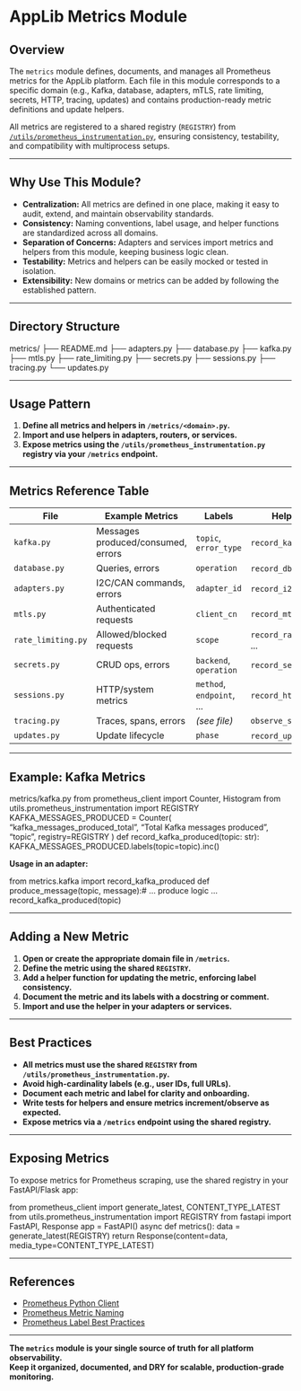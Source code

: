 # AppLib Metrics Module

## Overview

The `metrics` module defines, documents, and manages all Prometheus metrics for the AppLib platform. Each file in this module corresponds to a specific domain (e.g., Kafka, database, adapters, mTLS, rate limiting, secrets, HTTP, tracing, updates) and contains production-ready metric definitions and update helpers.

All metrics are registered to a shared registry (`REGISTRY`) from [`/utils/prometheus_instrumentation.py`](../utils/prometheus_instrumentation.py), ensuring consistency, testability, and compatibility with multiprocess setups.

---

## Why Use This Module?

- **Centralization:** All metrics are defined in one place, making it easy to audit, extend, and maintain observability standards.
- **Consistency:** Naming conventions, label usage, and helper functions are standardized across all domains.
- **Separation of Concerns:** Adapters and services import metrics and helpers from this module, keeping business logic clean.
- **Testability:** Metrics and helpers can be easily mocked or tested in isolation.
- **Extensibility:** New domains or metrics can be added by following the established pattern.

---

## Directory Structure

metrics/
├── README.md
├── adapters.py
├── database.py
├── kafka.py
├── mtls.py
├── rate_limiting.py
├── secrets.py
├── sessions.py
├── tracing.py
└── updates.py


---

## Usage Pattern

1. **Define all metrics and helpers in `/metrics/<domain>.py`.**
2. **Import and use helpers in adapters, routers, or services.**
3. **Expose metrics using the `/utils/prometheus_instrumentation.py` registry via your `/metrics` endpoint.**

---

## Metrics Reference Table

| File              | Example Metrics                       | Labels                        | Helper Functions                |
|-------------------|---------------------------------------|-------------------------------|----------------------------------|
| `kafka.py`        | Messages produced/consumed, errors    | `topic`, `error_type`         | `record_kafka_produced`, ...     |
| `database.py`     | Queries, errors                       | `operation`                   | `record_db_query`, ...           |
| `adapters.py`     | I2C/CAN commands, errors              | `adapter_id`                  | `record_i2c_command`, ...        |
| `mtls.py`         | Authenticated requests                | `client_cn`                   | `record_mtls_request`            |
| `rate_limiting.py`| Allowed/blocked requests              | `scope`                       | `record_rate_limit_allowed`, ... |
| `secrets.py`      | CRUD ops, errors                      | `backend`, `operation`        | `record_secret_created`, ...     |
| `sessions.py`     | HTTP/system metrics                   | `method`, `endpoint`, ...     | `record_http_request`, ...       |
| `tracing.py`      | Traces, spans, errors                 | *(see file)*                  | `observe_span_duration`          |
| `updates.py`      | Update lifecycle                      | `phase`                       | `record_update_started`, ...     |

---

## Example: Kafka Metrics

metrics/kafka.py
from prometheus_client import Counter, Histogram
from utils.prometheus_instrumentation import REGISTRY
KAFKA_MESSAGES_PRODUCED = Counter(
  “kafka_messages_produced_total”,
  “Total Kafka messages produced”,
  “topic”,
  registry=REGISTRY
  )
def record_kafka_produced(topic: str):
  KAFKA_MESSAGES_PRODUCED.labels(topic=topic).inc()


**Usage in an adapter:**

from metrics.kafka import record_kafka_produced
def produce_message(topic, message):# … produce logic … record_kafka_produced(topic)


---

## Adding a New Metric

1. **Open or create the appropriate domain file in `/metrics`.**
2. **Define the metric using the shared `REGISTRY`.**
3. **Add a helper function for updating the metric, enforcing label consistency.**
4. **Document the metric and its labels with a docstring or comment.**
5. **Import and use the helper in your adapters or services.**

---

## Best Practices

- **All metrics must use the shared `REGISTRY` from `/utils/prometheus_instrumentation.py`.**
- **Avoid high-cardinality labels (e.g., user IDs, full URLs).**
- **Document each metric and label for clarity and onboarding.**
- **Write tests for helpers and ensure metrics increment/observe as expected.**
- **Expose metrics via a `/metrics` endpoint using the shared registry.**

---

## Exposing Metrics

To expose metrics for Prometheus scraping, use the shared registry in your FastAPI/Flask app:

from prometheus_client import generate_latest, CONTENT_TYPE_LATEST
from utils.prometheus_instrumentation import REGISTRY
from fastapi import FastAPI, Response
app = FastAPI()
async def metrics():
  data = generate_latest(REGISTRY)
  return Response(content=data, media_type=CONTENT_TYPE_LATEST)


---

## References

- [Prometheus Python Client](https://github.com/prometheus/client_python)
- [Prometheus Metric Naming](https://prometheus.io/docs/practices/naming/)
- [Prometheus Label Best Practices](https://prometheus.io/docs/practices/instrumentation/#use-labels-judiciously)

---

**The `metrics` module is your single source of truth for all platform observability.  
Keep it organized, documented, and DRY for scalable, production-grade monitoring.**
